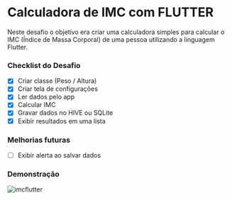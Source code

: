 
# Calculadora de IMC com FLUTTER

Neste desafio o objetivo era criar uma calculadora simples para calcular o IMC (Índice de Massa Corporal) de uma pessoa utilizando a linguagem Flutter.


### Checklist do Desafio

- [x]  Criar classe (Peso / Altura)​
- [x]  Criar tela de configurações
- [x]  Ler dados pelo app
- [x]  Calcular IMC ​
- [x]  Gravar dados no HIVE ou SQLite
- [x]  Exibir resultados em uma lista

### Melhorias futuras

- [ ]  Exibir alerta ao salvar dados

### Demonstração
![imcflutter](https://github.com/jeiseldias/dio-imcflutter/assets/3492287/713c3ccc-b780-4e15-82a6-e634dfc834f4)
